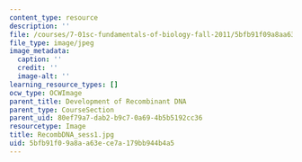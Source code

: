 ```yaml
---
content_type: resource
description: ''
file: /courses/7-01sc-fundamentals-of-biology-fall-2011/5bfb91f09a8aa63ece7a179bb944b4a5_RecombDNA_sess1.jpg
file_type: image/jpeg
image_metadata:
  caption: ''
  credit: ''
  image-alt: ''
learning_resource_types: []
ocw_type: OCWImage
parent_title: Development of Recombinant DNA
parent_type: CourseSection
parent_uid: 80ef79a7-dab2-b9c7-0a69-4b5b5192cc36
resourcetype: Image
title: RecombDNA_sess1.jpg
uid: 5bfb91f0-9a8a-a63e-ce7a-179bb944b4a5
---
```


